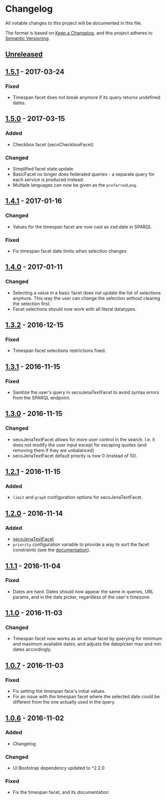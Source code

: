 # Changelog

All notable changes to this project will be documented in this file.

The format is based on [Keep a Changelog](http://keepachangelog.com/),
and this project adheres to [Semantic Versioning](http://semver.org/).

## [Unreleased]

## [1.5.1] - 2017-03-24

### Fixed

- Timespan facet does not break anymore if its query returns undefined dates.

## [1.5.0] - 2017-03-15

### Added

- Checkbox facet (secoCheckboxFacet)

### Changed

- Simplified facet state update
- BasicFacet no longer does federated queries - a separate query for each
  service is produced instead.
- Multiple languages can now be given as the `preferredLang`.

## [1.4.1] - 2017-01-16

### Changed
- Values for the timespan facet are now cast as xsd:date in SPARQL

### Fixed
- Fix timespan facet date limits when selection changes

## [1.4.0] - 2017-01-11

### Changed
- Selecting a value in a basic facet does not update the list of selections anymore.
  This way the user can change the selection without clearing the selection first.
- Facet selections should now work with all literal datatypes.

## [1.3.2] - 2016-12-15

### Fixed
- Timespan facet selections restrictions fixed.

## [1.3.1] - 2016-11-15

### Fixed
- Sanitize the user's query in secoJenaTextFacet to avoid syntax errors from the
  SPARQL endpoint.

## [1.3.0] - 2016-11-15

### Changed
- secoJenaTextFacet allows for more user control in the search.
  I.e. it does not modify the user input except for excaping quotes
  (and removing them if they are unbalanced)
- secoJenaTextFacet default priority is now 0 (instead of 10).

## [1.2.1] - 2016-11-15

### Added
- `limit` and `graph` configuration options for secoJenaTextFacet.

## [1.2.0] - 2016-11-14

### Added
- [secoJenaTextFacet](http://semanticcomputing.github.io/angular-semantic-faceted-search/#/api/seco.facetedSearch.directive:secoJenaTextFacet)
- `priority` configuration variable to provide a way to sort the facet constraints (see the [documentation][api]).


## [1.1.1] - 2016-11-04

### Fixed
- Dates are hard. Dates should now appear the same in queries, URL params,
  and in the date picker, regardless of the user's timezone.

## [1.1.0] - 2016-11-03

### Changed
- Timespan facet now works as an actual facet by querying for minimum and maximum
  available dates, and adjusts the datepicker max and min dates accordingly.

## [1.0.7] - 2016-11-03

### Fixed
- Fix setting the timespan face's initial values.
- Fix an issue with the timespan facet where the selected date could be different
  from the one actually used in the query.

## [1.0.6] - 2016-11-02

### Added
- Changelog

### Changed
- UI Bootstrap dependency updated to ^2.2.0

### Fixed
- Fix the timespan facet, and its documentation

[Unreleased]: https://github.com/SemanticComputing/angular-semantic-faceted-search/compare/1.5.1...HEAD
[1.5.1]: https://github.com/SemanticComputing/angular-semantic-faceted-search/compare/1.5.0...1.5.1
[1.5.0]: https://github.com/SemanticComputing/angular-semantic-faceted-search/compare/1.4.1...1.5.0
[1.4.1]: https://github.com/SemanticComputing/angular-semantic-faceted-search/compare/1.4.0...1.4.1
[1.4.0]: https://github.com/SemanticComputing/angular-semantic-faceted-search/compare/1.3.2...1.4.0
[1.3.2]: https://github.com/SemanticComputing/angular-semantic-faceted-search/compare/1.3.1...1.3.2
[1.3.1]: https://github.com/SemanticComputing/angular-semantic-faceted-search/compare/1.3.0...1.3.1
[1.3.0]: https://github.com/SemanticComputing/angular-semantic-faceted-search/compare/1.2.1...1.3.0
[1.2.1]: https://github.com/SemanticComputing/angular-semantic-faceted-search/compare/1.2.0...1.2.1
[1.2.0]: https://github.com/SemanticComputing/angular-semantic-faceted-search/compare/1.1.1...1.2.0
[1.1.1]: https://github.com/SemanticComputing/angular-semantic-faceted-search/compare/1.0.7...1.1.1
[1.1.0]: https://github.com/SemanticComputing/angular-semantic-faceted-search/compare/1.0.7...1.1.0
[1.0.7]: https://github.com/SemanticComputing/angular-semantic-faceted-search/compare/1.0.6...1.0.7
[1.0.6]: https://github.com/SemanticComputing/angular-semantic-faceted-search/compare/1.0.5...1.0.6
[api]: http://semanticcomputing.github.io/angular-semantic-faceted-search/#/api
